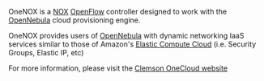 OneNOX is a [NOX](http://noxrepo.org) [OpenFlow](http://openflow.org) controller designed to work with the [OpenNebula](http://opennebula.org/) cloud provisioning engine.

OneNOX provides users of [OpenNebula](http://opennebula.org/) with dynamic networking IaaS services similar to those of Amazon's [Elastic Compute Cloud](http://aws.amazon.com/ec2/) (i.e. Security Groups, Elastic IP, etc)

For more information, please visit the [Clemson OneCloud website](http://sites.google.com/site/cuonecloud/)